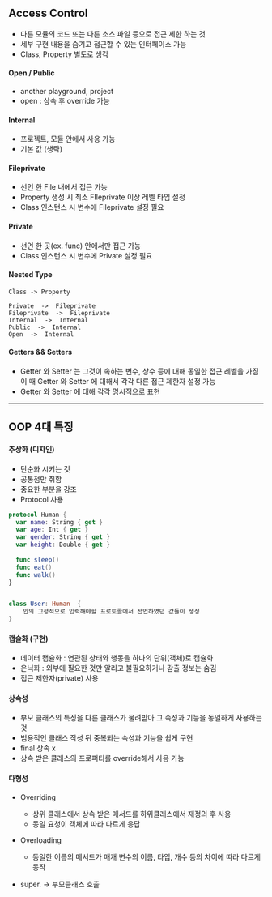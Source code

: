 ## Access Control

* 다른 모듈의 코드 또는 다른 소스 파일 등으로 접근 제한 하는 것
* 세부 구현 내용을 숨기고 접근할 수 있는 인터페이스 가능
* Class, Property 별도로 생각

#### Open / Public
* another playground, project 
* open : 상속 후 override 가능

#### Internal
* 프로젝트, 모듈 안에서 사용 가능
* 기본 값 (생략)

#### Fileprivate
* 선언 한 File 내에서 접근 가능
* Property 생성 시 최소 FIleprivate 이상 레벨 타입 설정
* Class 인스턴스 시 변수에 Fileprivate 설정 필요

#### Private
* 선언 한 곳(ex. func) 안에서만 접근 가능
* Class 인스턴스 시 변수에 Private 설정 필요

#### Nested Type
```
Class -> Property

Private  ->  Fileprivate
Fileprivate  ->  Fileprivate
Internal  ->  Internal
Public  ->  Internal
Open  ->  Internal
```

#### Getters && Setters
*  Getter 와 Setter 는 그것이 속하는 변수, 상수 등에 대해 동일한 접근 레벨을 가짐 이 때 Getter 와 Setter 에 대해서 각각 다른 접근 제한자 설정 가능
*  Getter 와 Setter 에 대해 각각 명시적으로 표현


-----


## OOP 4대 특징

#### 추상화 (디자인)
* 단순화 시키는 것 
* 공통점만 취함
* 중요한 부분을 강조
* Protocol 사용
```swift
protocol Human {
  var name: String { get }
  var age: Int { get }
  var gender: String { get }
  var height: Double { get }
  
  func sleep()
  func eat()
  func walk()
}


class User: Human  {
	안의 고정적으로 입력해야할 프로토콜에서 선언하였던 값들이 생성
}
```

#### 캡슐화 (구현)
* 데이터 캡슐화 : 연관된 상태와 행동을 하나의 단위(객체)로 캡슐화
* 은닉화 : 외부에 필요한 것만 알리고 불필요하거나 감출 정보는 숨김
* 접근 제한자(private) 사용

#### 상속성
* 부모 클래스의 특징을 다른 클래스가 물려받아 그 속성과 기능을 동일하게 사용하는 것
* 범용적인 클래스 작성 뒤 중복되는 속성과 기능을 쉽게 구현
* final 상속 x
* 상속 받은 클래스의 프로퍼티를 override해서 사용 가능


#### 다형성
* Overriding 
	* 상위 클래스에서 상속 받은 매서드를 하위클래스에서 재정의 후 사용
	* 동일 요청이 객체에 따라 다르게 응답

* Overloading
	* 동일한 이름의 메서드가 매개 변수의 이름, 타입, 개수 등의 차이에 따라 다르게 동작

* super. -> 부모클래스 호출


